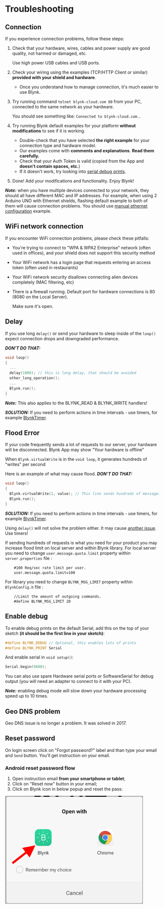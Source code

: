 # Troubleshooting

## Connection

If you experience connection problems, follow these steps:

1. Check that your hardware, wires, cables and power supply are good quality, not harmed or damaged, etc.  

   Use high power USB cables and USB ports.

2. Check your wiring using the examples \(TCP/HTTP Client or similar\) **provided with your shield and hardware**.
   * Once you understand how to manage connection, it's much easier to use Blynk.
3. Try running command `telnet blynk-cloud.com 80` from your PC, connected to the same network as your hardware.

   You should see something like: `Connected to blynk-cloud.com.`.

4. Try running Blynk default examples for your platform **without modifications** to see if it is working.
   * Double-check that you have selected **the right example** for your connection type and hardware model.
   * Our examples come with **comments and explanations**. **Read them carefully.**
   * Check that your Auth Token is valid \(copied from the App and **doesn't contain spaces, etc.**\)
   * If it doesn't work, try looking into [serial debug prints](./#enable-debug).
5. Done! Add your modifications and functionality. Enjoy Blynk!

_**Note:**_ when you have multiple devices connected to your network, they should all have different MAC and IP addresses. For example, when using 2 Arduino UNO with Ethernet shields, flashing default example to both of them will cause connection problems. You should use [manual ethernet configuration](https://github.com/blynkkk/blynk-library/blob/master/examples/Boards_Ethernet/Arduino_Ethernet_Manual/Arduino_Ethernet_Manual.ino) example.

## WiFi network connection

If you encounter WiFi connection problems, please check these pitfalls:

* You're trying to connect to "WPA & WPA2 Enterprise" network \(often used in offices\), and your shield does not support this security method
* Your WiFi network has a login page that requests entering an access token \(often used in restaurants\)
* Your WiFi network security disallows connecting alien devices completely \(MAC filtering, etc\)
* There is a firewall running. Default port for hardware connections is 80 \(8080 on the Local Server\).

  Make sure it's open.

## Delay

If you use long `delay()` or send your hardware to sleep inside of the `loop()` expect connection drops and downgraded performance.

_**DON'T DO THAT:**_

```cpp
void loop()
{
  ...
  delay(1000); // this is long delay, that should be avoided
  other_long_operation();
  ...
  Blynk.run();
}
```

_**Note:**_ This also applies to the BLYNK\_READ & BLYNK\_WRITE handlers!

_**SOLUTION:**_ If you need to perform actions in time intervals - use timers, for example [BlynkTimer](./#blynk-firmware-blynktimer).

## Flood Error

If your code frequently sends a lot of requests to our server, your hardware will be disconnected. Blynk App may show "Your hardware is offline"

When `Blynk.virtualWrite` is in the `void loop`, it generates hundreds of "writes" per second

Here is an example of what may cause flood. _**DON'T DO THAT:**_

```cpp
void loop()
{
  Blynk.virtualWrite(1, value); // This line sends hundreds of messages to Blynk server
  Blynk.run();
}
```

_**SOLUTION:**_ If you need to perform actions in time intervals - use timers, for example [BlynkTimer](./#blynk-firmware-blynktimer).

Using `delay()` will not solve the problem either. It may cause [another issue](./#delay). Use timers!

If sending hundreds of requests is what you need for your product you may increase flood limit on local server and within Blynk library. For local server you need to change `user.message.quota.limit` property within `server.properties` file :

```text
    #100 Req/sec rate limit per user.
    user.message.quota.limit=100
```

For library you need to change `BLYNK_MSG_LIMIT` property within `BlynkConfig.h` file :

```text
    //Limit the amount of outgoing commands.
    #define BLYNK_MSG_LIMIT 20
```

## Enable debug

To enable debug prints on the default Serial, add this on the top of your sketch **\(it should be the first line in your sketch\)**:

```cpp
#define BLYNK_DEBUG // Optional, this enables lots of prints
#define BLYNK_PRINT Serial
```

And enable serial in `void setup()`:

```cpp
Serial.begin(9600);
```

You can also use spare Hardware serial ports or SoftwareSerial for debug output \(you will need an adapter to connect to it with your PC\).

_**Note:**_ enabling debug mode will slow down your hardware processing speed up to 10 times.

## Geo DNS problem

Geo DNS issue is no longer a problem. It was solved in 2017.

## Reset password

On login screen click on "Forgot password?" label and than type your email and `Send` button. You'll get instruction on your email.

### Android reset password flow

1. Open instruction email **from your smartphone or tablet**;
2. Click on "Reset now" button in your email;
3. Click on Blynk icon in below popup and reset the pass:

![](.gitbook/assets/reset.png)

